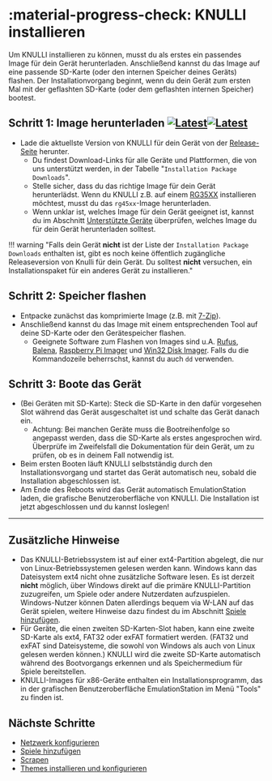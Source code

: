 # :material-progress-check: KNULLI installieren

Um KNULLI installieren zu können, musst du als erstes ein passendes Image für dein Gerät herunterladen. Anschließend kannst du das Image auf eine passende SD-Karte (oder den internen Speicher deines Geräts) flashen. Der Installationvorgang beginnt, wenn du dein Gerät zum ersten Mal mit der geflashten SD-Karte (oder dem geflashten internen Speicher) bootest.

## Schritt 1: Image herunterladen [![Latest](https://img.shields.io/github/release/knulli-cfw/distribution.svg?labelColor=111111&color=5998FF&label=Latest&style=flat#only-light)](https://github.com/knulli-cfw/distribution/releases/latest)[![Latest](https://img.shields.io/github/release/knulli-cfw/distribution.svg?labelColor=dddddd&color=5998FF&label=Latest&style=flat#only-dark)](https://github.com/knulli-cfw/distribution/releases/latest)

* Lade die aktuellste Version von KNULLI für dein Gerät von der [Release-Seite](https://github.com/knulli-cfw/distribution/releases/latest) herunter.
    * Du findest Download-Links für alle Geräte und Plattformen, die von uns unterstützt werden, in der Tabelle "`Installation Package Downloads`".
    * Stelle sicher, dass du das richtige Image für dein Gerät herunterlädst. Wenn du KNULLI z.B. auf einem [RG35XX](../../devices/anbernic/rg35xx) installieren möchtest, musst du das `rg45xx`-Image herunterladen.
    * Wenn unklar ist, welches Image für dein Gerät geeignet ist, kannst du im Abschnitt [Unterstützte Geräte](../../devices) überprüfen, welches Image du für dein Gerät herunterladen solltest.

!!! warning "Falls dein Gerät **nicht** ist der Liste der `Installation Package Downloads` enthalten ist, gibt es noch keine öffentlich zugängliche Releaseversion von Knulli für dein Gerät. Du solltest **nicht** versuchen, ein Installationspaket für ein anderes Gerät zu installieren."

## Schritt 2: Speicher flashen

* Entpacke zunächst das komprimierte Image (z.B. mit [7-Zip](https://7-zip.org/)).
* Anschließend kannst du das Image mit einem entsprechenden Tool auf deine SD-Karte oder den Gerätespeicher flashen.
    * Geeignete Software zum Flashen von Images sind u.A. [Rufus](https://rufus.ie/), [Balena](https://balena.io), [Raspberry Pi Imager](https://www.raspberrypi.com/software/) und [Win32 Disk Imager](https://sourceforge.net/projects/win32diskimager/). Falls du die Kommandozeile beherrschst, kannst du auch `dd` verwenden.

## Schritt 3: Boote das Gerät

* (Bei Geräten mit SD-Karte): Steck die SD-Karte in den dafür vorgesehen Slot während das Gerät ausgeschaltet ist und schalte das Gerät danach ein.
    * Achtung: Bei manchen Geräte muss die Bootreihenfolge so angepasst werden, dass die SD-Karte als erstes angesprochen wird. Überprüfe im Zweifelsfall die Dokumentation für dein Gerät, um zu prüfen, ob es in deinem Fall notwendig ist.
* Beim ersten Booten läuft KNULLI selbstständig durch den Installationsvorgang und startet das Gerät automatisch neu, sobald die Installation abgeschlossen ist.
* Am Ende des Reboots wird das Gerät automatisch EmulationStation laden, die grafische Benutzeroberfläche von KNULLI. Die Installation ist jetzt abgeschlossen und du kannst loslegen!

---

## Zusätzliche Hinweise

* Das KNULLI-Betriebssystem ist auf einer ext4-Partition abgelegt, die nur von Linux-Betriebssystemen gelesen werden kann. Windows kann das Dateisystem ext4 nicht ohne zusätzliche Software lesen. Es ist derzeit **nicht** möglich, über Windows direkt auf die primäre KNULLI-Partition zuzugreifen, um Spiele oder andere Nutzerdaten aufzuspielen. Windows-Nutzer können Daten allerdings bequem via W-LAN auf das Gerät spielen, weitere Hinweise dazu findest du im Abschnitt [Spiele hinzufügen](../add-games).
* Für Geräte, die einen zweiten SD-Karten-Slot haben, kann eine zweite SD-Karte als ext4, FAT32 oder exFAT formatiert werden. (FAT32 und exFAT sind Dateisysteme, die sowohl von Windows als auch von Linux gelesen werden können.) KNULLI wird die zweite SD-Karte automatisch während des Bootvorgangs erkennen und als Speichermedium für Spiele bereitstellen.
* KNULLI-Images für x86-Geräte enthalten ein Installationsprogramm, das in der grafischen Benutzeroberfläche EmulationStation im Menü "Tools" zu finden ist.

## Nächste Schritte

* [Netzwerk konfigurieren](../../configure/networking)
* [Spiele hinzufügen](../../play/add-games)
* [Scrapen](../../play/scraping)
* [Themes installieren und konfigurieren](../../configure/themes)
